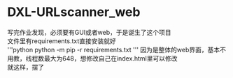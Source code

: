 # DXL-URLscanner_web
写完作业发现，必须要有GUI或者web，于是诞生了这个项目<br>
文件里有requirements.txt直接安装就好<br>
'''python
python -m pip -r requirements.txt
'''
因为是整体的web界面，基本不用教，线程数最大为648，想修改自己在index.html里可以修改<br>
就这样，摆了
